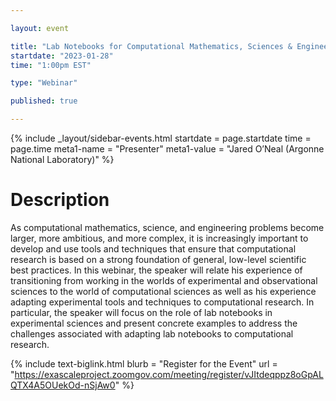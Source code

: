 ```yaml
---

layout: event

title: "Lab Notebooks for Computational Mathematics, Sciences & Engineering"
startdate: "2023-01-28"
time: "1:00pm EST"

type: "Webinar" 

published: true

---
```





<!-- Event Sidebar -->
<!-- ---------------------------------------------------------------------- -->

{% 	include _layout/sidebar-events.html 
  startdate = page.startdate
  time = page.time
  meta1-name = "Presenter"
  meta1-value = "Jared O’Neal (Argonne National Laboratory)"
%}




<!-- Event Primary Content -->
<!-- ---------------------------------------------------------------------- -->


# Description
As computational mathematics, science, and engineering problems become larger, more ambitious, and more complex, it is increasingly important to develop and use tools and techniques that ensure that computational research is based on a strong foundation of general, low-level scientific best practices. In this webinar, the speaker will relate his experience of transitioning from working in the worlds of experimental and observational sciences to the world of computational sciences as well as his experience adapting experimental tools and techniques to computational research. In particular, the speaker will focus on the role of lab notebooks in experimental sciences and present concrete examples to address the challenges associated with adapting lab notebooks to computational research.


{%  include text-biglink.html
    blurb = "Register for the Event"
    url = "https://exascaleproject.zoomgov.com/meeting/register/vJItdeqppz8oGpALQTX4A5OUekOd-nSjAw0"
%}

